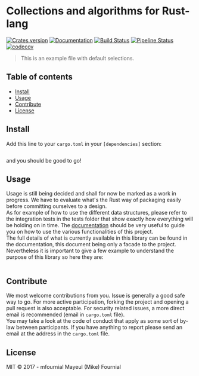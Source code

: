 # Collections and algorithms for Rust-lang

[![Crates version](https://img.shields.io/crates/v/collections-more.svg)](https://crates.io/crates/collections-more)
[![Documentation](https://docs.rs/collections-more/badge.svg)](https://docs.rs/collections-more/)
[![Build Status](https://travis-ci.org/mfournial/collections-rust.svg?branch=master)](https://travis-ci.org/mfournial/collections-rust)
[![Pipeline Status](https://gitlab.doc.ic.ac.uk/mmf115/collections-rust/badges/master/build.svg)](https://gitlab.doc.ic.ac.uk/mmf115/collections-rust/commits/master)
[![codecov](https://codecov.io/gh/mfournial/collections-rust/branch/master/graph/badge.svg)](https://codecov.io/gh/mfournial/collections-rust)

<!-- Backup docs: [![Backup docs](https://img.shields.io/readthedocs/pip.svg)](https://gitlab.doc.ic.ac.uk/mmf115/collections-rust/-/jobs/artifacts/master/download?job=doc) -->

> This is an example file with default selections.

## Table of contents

- [Install](#install)
- [Usage](#usage)
- [Contribute](#contribute)
- [License](#license)

## Install

Add this line to your `cargo.toml` in your `[dependencies]` section: 
```
```
and you should be good to go!

## Usage

Usage is still being decided and shall for now be marked as a work in progress. 
We have to evaluate what's the Rust way of packaging easily before committing 
ourselves to a design.  
As for example of how to use the different data structures, please refer to the 
integration tests in the tests folder that show exactly how everything will be 
holding on in time. The [documentation](https://docs.rs/collections-more/) 
should be very useful to guide you on how to use the various functionalities of 
this project.  
The full details of what is currently available in this library can be found in 
the documentation, this document being only a facade to the project. 
Nevertheless it is important to give a few example to understand the purpose of 
this library so here they are:

```

```

## Contribute

We most welcome contributions from you. Issue is generally a good safe way to
go. For more active participation, forking the project and opening a pull 
request is also acceptable. For security related issues, a more direct email is 
recommended (email in `cargo.toml` file).  
You may take a look at the code of conduct that apply as some sort of by-law 
between participants. If you have anything to report please send an email at 
the address in the `cargo.toml` file.

## License

MIT © 2017 - mfournial Mayeul (Mike) Fournial
